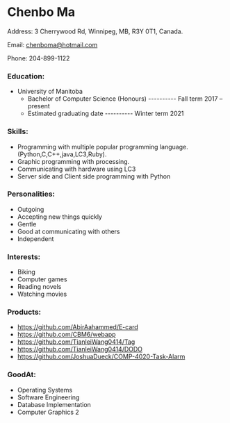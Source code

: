 # Chenbo Ma
Address: 3 Cherrywood Rd, Winnipeg, MB, R3Y 0T1, Canada.

Email: chenboma@hotmail.com

Phone: 204-899-1122

### Education:
- University of Manitoba
  - Bachelor of Computer Science (Honours) ---------- Fall term 2017 – present
  - Estimated graduating date ---------- Winter term 2021

### Skills:
- Programming with multiple popular programming language.(Python,C,C++,java,LC3,Ruby).
- Graphic programming with processing.
- Communicating with hardware using LC3
- Server side and Client side programming with Python

### Personalities:
- Outgoing
- Accepting new things quickly
- Gentle
- Good at communicating with others
- Independent

### Interests:
- Biking
- Computer games
- Reading novels
- Watching movies

### Products:
- https://github.com/AbirAahammed/E-card
- https://github.com/CBM6/webapp
- https://github.com/TianleiWang0414/Tag
- https://github.com/TianleiWang0414/DODO
- https://github.com/JoshuaDueck/COMP-4020-Task-Alarm
### GoodAt:
- Operating Systems	
- Software Engineering	 	
- Database Implementation
- Computer Graphics 2
